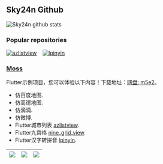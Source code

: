 ## Sky24n Github

![Sky24n github stats](https://github-readme-stats.vercel.app/api?username=Sky24n&show_icons=true&theme=dracula)

### Popular repositories

[![azlistview](https://github-readme-stats.vercel.app/api/pin/?username=flutterchina&repo=azlistview)](https://github.com/flutterchina/azlistview)&nbsp;&nbsp;&nbsp;&nbsp;[![lpinyin](https://github-readme-stats.vercel.app/api/pin/?username=flutterchina&repo=lpinyin)](https://github.com/flutterchina/lpinyin)  

### [Moss](https://github.com/Sky24n/Moss)
Flutter示例项目，您可以体验以下内容！下载地址：[网盘: m5e2](https://pan.baidu.com/s/1rIQBs6rHvcz9WgkgEmO1NQ)。

* 仿百度地图.
* 仿高德地图.
* 仿滴滴.
* 仿微博.
* Flutter城市列表 [azlistview](https://github.com/flutterchina/azlistview).
* Flutter九宫格 [nine_grid_view](https://github.com/flutterchina/nine_grid_view).
* Flutter汉字转拼音 [lpinyin](https://github.com/flutterchina/lpinyin).
  
|![](https://s1.ax1x.com/2020/11/08/BTak38.png)|![](https://s1.ax1x.com/2020/11/08/BTaeBj.png)|![](https://s1.ax1x.com/2020/11/08/BTauEn.png)|
|:---:|:---:|:---:|
